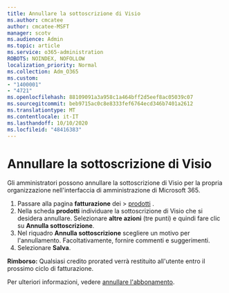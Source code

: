 ```yaml
---
title: Annullare la sottoscrizione di Visio
ms.author: cmcatee
author: cmcatee-MSFT
manager: scotv
ms.audience: Admin
ms.topic: article
ms.service: o365-administration
ROBOTS: NOINDEX, NOFOLLOW
localization_priority: Normal
ms.collection: Adm_O365
ms.custom:
- "1400001"
- "4721"
ms.openlocfilehash: 88109091a3a958c1a464bff2d5eef8ac05039c07
ms.sourcegitcommit: beb9715ac0c8e8333fef6764ecd346b7401a2612
ms.translationtype: MT
ms.contentlocale: it-IT
ms.lasthandoff: 10/10/2020
ms.locfileid: "48416383"
---
```

# <a name="cancel-visio-subscription"></a>Annullare la sottoscrizione di Visio

Gli amministratori possono annullare la sottoscrizione di Visio per la propria organizzazione nell'interfaccia di amministrazione di Microsoft 365.

1. Passare alla pagina **fatturazione** dei \> [prodotti](https://go.microsoft.com/fwlink/p/?linkid=842054) .
2. Nella scheda **prodotti** individuare la sottoscrizione di Visio che si desidera annullare. Selezionare **altre azioni** (tre punti) e quindi fare clic su **Annulla sottoscrizione**.
3. Nel riquadro **Annulla sottoscrizione** scegliere un motivo per l'annullamento. Facoltativamente, fornire commenti e suggerimenti.
4. Selezionare **Salva**.

**Rimborso:** Qualsiasi credito prorated verrà restituito all'utente entro il prossimo ciclo di fatturazione.

Per ulteriori informazioni, vedere [annullare l'abbonamento](https://docs.microsoft.com/microsoft-365/commerce/subscriptions/cancel-your-subscription).